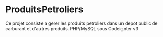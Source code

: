 # ProduitsPetroliers
Ce projet consiste a gerer les produits petroliers dans un depot public de carburant et d'autres produits. PHP/MySQL sous Codeignter v3
